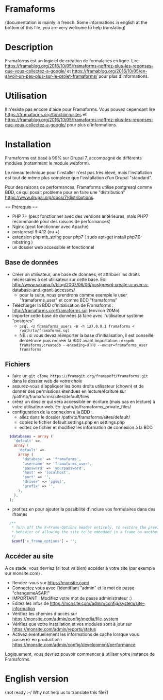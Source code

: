 Framaforms 
==============
(documentation is mainly in french. Some informations in english at the bottom of this file, you are very welcome to help translating)


Description
===============
Framaforms est un logiciel de création de formulaires en ligne.
Lire https://framablog.org/2016/10/05/framaforms-noffrez-plus-les-reponses-que-vous-collectez-a-google/ et https://framablog.org/2016/10/05/en-savoir-un-peu-plus-sur-le-projet-framaforms/ pour plus d'informations.


Utilisation
=============
Il n'existe pas encore d'aide pour Framaforms. Vous pouvez cependant lire https://framaforms.org/fonctionnalites et https://framablog.org/2016/10/05/framaforms-noffrez-plus-les-reponses-que-vous-collectez-a-google/ pour plus d'informations.


Installation
=================

Framaforms est basé à 99% sur Drupal 7, accompagné de différents modules (notamment le module webform).

Le niveau technique pour l'installer n'est pas très élevé, mais l'installation est tout de même plus complexe que l'installation d'un Drupal "standard".

Pour des raisons de performances, Framaforms utilise postgresql comme BDD, ce qui posait probleme pour en faire une "distribution" <https://www.drupal.org/docs/7/distributions>.

== Prérequis ==

* PHP 7+ (peut fonctionner avec des versions antérieures, mais PHP7 recommandé pour des raisons de performances)
* Nginx (peut fonctionner avec Apache)
* postgresql 9.4.12 (ou +)
* extension php mb_string pour php7 ( sudo apt-get install php7.0-mbstring )
* un dossier web accessible et fonctionnel


## Base de données

* Créer un utilisateur, une base de données, et attribuer les droits nécéssaires à cet utilisateur sur cette base. Ex: http://www.sakana.fr/blog/2007/06/06/postgresql-create-a-user-a-database-and-grant-accesses/
  * pour la suite, nous prendrons comme exemple le user "framaforms_user" et comme BDD "framaforms"
* Télécharger la BDD d'initialisation de Framaforms : http://framaforms.org/framaforms.sql (environ 20Mo)
* Importer cette base de données (à faire avec l'utilisateur système "postgres"
  * `psql -U framaforms_users -W -h 127.0.0.1 framaforms < /path/to/framaforms.sql`
  * NB : si vous devez réimporter la base d'initialisation, il est conseillé de détruire puis recréer la BDD avant importation :  `dropdb framaforms;createdb --encoding=UTF8 --owner=framaforms_user framaforms`

## Fichiers

* faire un `git clone https://framagit.org/framasoft/framaforms.git` dans le dossier web de votre choix
* assurez-vous d'appliquer les bons droits utilisateur (chown) et de donner des permissions étendues en lecture/écriture sur /path/to/framaforms/sites/default/files
* créez un dossier qui sera accessible en écriture (mais pas en lecture) à votre utilisateur web. Ex: /path/to/framaforms_private_files/
* configuration de la connexion à la BDD :.
  * allez dans le dossier /path/to/framaforms/sites/default/
  * copiez le fichier default.settings.php en settings.php
  * editez ce fichier et modifiez les information de connexion à la BDD
  
```php
  $databases = array (
    'default' =>.
    array (
      'default' =>.
      array (
        'database' => 'framaforms',
        'username' => 'framaforms_user',
        'password' => 'yourpassword',
        'host' => 'localhost',
        'port' => '',
        'driver' => 'pgsql',
        'prefix' => '',
      ),
    ),
  );
```

* profitez en pour ajouter la possibilité d'inclure vos formulaires dans des iframes
```php
  /**
   * Turn off the X-Frame-Options header entirely, to restore the previous
   * behavior of allowing the site to be embedded in a frame on another site.
   */
   $conf['x_frame_options'] = '';
```

## Accéder au site

A ce stade, vous devriez (si tout va bien) accéder à votre site (par exemple sur monsite.com) .

* Rendez-vous sur https://monsite.com/
* Connectez vous avec l'identifiant "admin" et le mot de passe "changemeASAP!"
* IMPORTANT : Modifiez votre mot de passe administrateur :)
* Editez les infos de https://monsite.com/admin/config/system/site-information
* Vérifiez les chemins d'accès sur https://monsite.com/admin/config/media/file-system
* Vérifiez que votre installation et vos modules sont à jour sur https://monsite.com/admin/reports/status
* Activez éventuellement les informations de cache lorsque vous passerez en production : https://monsite.com/admin/config/development/performance

Logiquement, vous devriez pouvoir commencer à utiliser votre instance de Framaforms.


English version
==================
(not ready :-/ Why not help us to translate this file?)









